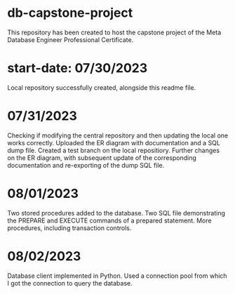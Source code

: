﻿# db-capstone-project
This repository has been created to host the capstone project of the Meta Database Engineer Professional Certificate.

# start-date: 07/30/2023
Local repository successfully created, alongside this readme file.

# 07/31/2023
Checking if modifying the central repository and then updating the local one works correctly.
Uploaded the ER diagram with documentation and a SQL dump file.
Created a test branch on the local repositiory.
Further changes on the ER diagram, with subsequent update of the corresponding documentation and re-exporting of the dump SQL file.

# 08/01/2023
Two stored procedures added to the database. Two SQL file demonstrating the PREPARE and EXECUTE commands of a prepared statement.
More procedures, including transaction controls.

# 08/02/2023
Database client implemented in Python. Used a connection pool from which I got the connection to query the database.
